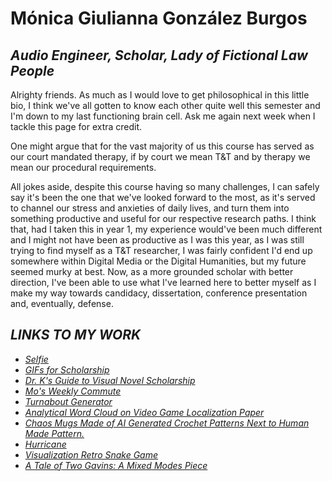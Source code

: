 # Mónica Giulianna González Burgos

## <i>Audio Engineer, Scholar, Lady of Fictional Law People</i>

Alrighty friends. As much as I would love to get philosophical in this little bio, I think we've all gotten to know each other quite well this semester and I'm down to my last functioning brain cell. Ask me again next week when I tackle this page for extra credit.

One might argue that for the vast majority of us this course has served as our court mandated therapy, if by court we mean T&T and by therapy we mean our procedural requirements. 

All jokes aside, despite this course having so many challenges, I can safely say it's been the one that we've looked forward to the most, as it's served to channel our stress and anxieties of daily lives, and turn them into something productive and useful for our respective research paths. I think that, had I taken this in year 1, my experience would've been much different and I might not have been as productive as I was this year, as I was still trying to find myself as a T&T researcher, I was fairly confident I'd end up somewhere within Digital Media or the Digital Humanities, but my future seemed murky at best. Now, as a more grounded scholar with better direction, I've been able to use what I've learned here to better myself as I make my way towards candidacy, dissertation, conference presentation and, eventually, defense.


## <I>LINKS TO MY WORK<I>

- [Selfie](selfie.jpeg)
- [GIFs for Scholarship](https://media.giphy.com/media/v1.Y2lkPTc5MGI3NjExNnlsNzkyeGszdzh6OXZpeG82eWVqcjg1MzFreHlubWJuZTl3MnpxbCZlcD12MV9pbnRlcm5hbF9naWZfYnlfaWQmY3Q9Zw/hsBqoowJiKWRPsXQaF/giphy.gif)
- [Dr. K's Guide to Visual Novel Scholarship](DrKTwine.html)
- [Mo's Weekly Commute](https://earth.google.com/earth/d/16In1Uq2DPw39IeRcwrNybe2RAg2c2Thu?usp=sharing)
- [Turnabout Generator](turnaboutgenerator.html)
- [Analytical Word Cloud on Video Game Localization Paper](pellicerwordcloud.png)
- [Chaos Mugs Made of AI Generated Crochet Patterns Next to Human Made Pattern.](chaosmugfamily.jpg)
- [Hurricane](Hurricane.html)
- [Visualization Retro Snake Game](snakegame.html)
- [A Tale of Two Gavins: A Mixed Modes Piece](SuperGavinBros20FanFicFlipBook.html)